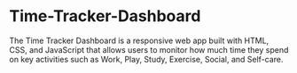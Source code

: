 # Time-Tracker-Dashboard
The Time Tracker Dashboard is a responsive web app built with HTML, CSS, and JavaScript that allows users to monitor how much time they spend on key activities such as Work, Play, Study, Exercise, Social, and Self-care.
